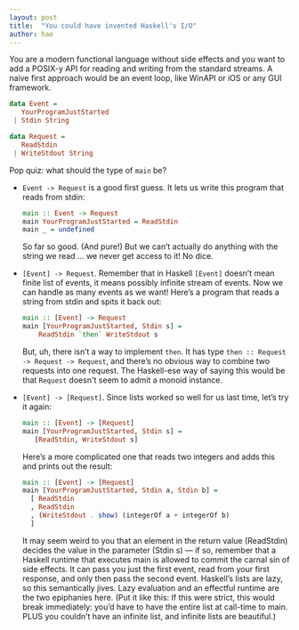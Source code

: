 ```yaml
---
layout: post
title:  "You could have invented Haskell's I/O"
author: hao
---
```


You are a modern functional language without side effects and you want to add a POSIX-y API for reading and writing from the standard streams. A naive first approach would be an event loop, like WinAPI or iOS or any GUI framework.

```haskell
data Event =
   YourProgramJustStarted
 | Stdin String

data Request =
   ReadStdin
 | WriteStdout String
```

Pop quiz: what should the type of `main` be?

* `Event -> Request` is a good first guess. It lets us write this program that reads from stdin:

    ```haskell
    main :: Event -> Request
    main YourProgramJustStarted = ReadStdin
    main _ = undefined
    ```

    So far so good. (And pure!) But we can’t actually do anything with the string we read … we never get access to it! No dice.

* `[Event] -> Request`. Remember that in Haskell `[Event]` doesn’t mean finite list of events, it means possibly infinite stream of events. Now we can handle as many events as we want! Here’s a program that reads a string from stdin and spits it back out:

    ```haskell
    main :: [Event] -> Request
    main [YourProgramJustStarted, Stdin s] =
        ReadStdin `then` WriteStdout s
    ```

    But, uh, there isn’t a way to implement `then`. It has type `then :: Request -> Request -> Request`, and there’s no obvious way to combine two requests into one request. The Haskell-ese way of saying this would be that `Request` doesn't seem to admit a monoid instance.

* `[Event] -> [Request]`. Since lists worked so well for us last time, let’s try it again:

    ```haskell
    main :: [Event] -> [Request]
    main [YourProgramJustStarted, Stdin s] =
       [ReadStdin, WriteStdout s]
    ```

    Here’s a more complicated one that reads two integers and adds this and prints out the result:

    ```haskell
    main :: [Event] -> [Request]
    main [YourProgramJustStarted, Stdin a, Stdin b] =
      [ ReadStdin
      , ReadStdin
      , (WriteStdout . show) (integerOf a + integerOf b)
      ]
    ```

    It may seem weird to you that an element in the return value (ReadStdin) decides the value in the parameter (Stdin s) — if so, remember that a Haskell runtime that executes main is allowed to commit the carnal sin of side effects. It can pass you just the first event, read from your first response, and only then pass the second event. Haskell’s lists are lazy, so this semantically jives. Lazy evaluation and an effectful runtime are the two epiphanies here. (Put it like this: If this were strict, this would break immediately: you’d have to have the entire list at call-time to main. PLUS you couldn’t have an infinite list, and infinite lists are beautiful.)
